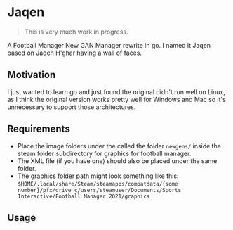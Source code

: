 # Jaqen

> This is very much work in progress.

A Football Manager New GAN Manager rewrite in go. I named it Jaqen based on Jaqen H'ghar having a wall of faces.

## Motivation

I just wanted to learn go and just found the original didn't run well on Linux, as I think the original version works pretty well for Windows and Mac so it's unnecessary to support those architectures.

## Requirements

- Place the image folders under the called the folder `newgens/` inside the steam folder subdirectory for graphics for football manager.
- The XML file (if you have one) should also be placed under the same folder.
- The graphics folder path might look something like this: `$HOME/.local/share/Steam/steamapps/compatdata/{some number}/pfx/drive_c/users/steamuser/Documents/Sports Interactive/Football Manager 2021/graphics`

## Usage
